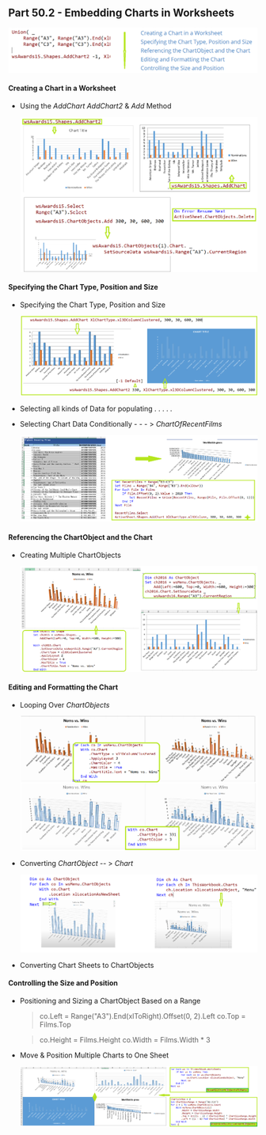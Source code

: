 ## Part 50.2 - Embedding Charts in Worksheets

![copf](../images/copf.PNG)

#### Creating a Chart in a Worksheet

- Using the *AddChart*  *AddChart2* & *Add* Method

  ![ctobj](../images/ctobj.PNG)


#### Specifying the Chart Type, Position and Size

- Specifying the Chart Type, Position and Size

  ![adad2](../images/adad2.PNG)

  

- Selecting all kinds of Data for populating   . . . . .

- Selecting Chart Data Conditionally - - - > *ChartOfRecentFilms*

  ![cojrct](../images/cojrct.PNG)

#### Referencing the ChartObject and the Chart

- Creating Multiple ChartObjects

  ![Mulitct](../images/Mulitct.PNG)


#### Editing and Formatting the Chart

- Looping Over *ChartObjects*

  ![ctlp](../images/ctlp.PNG)

- Converting *ChartObject* -- > *Chart* 

  ![coct](../images/coct.PNG)

- Converting Chart Sheets to ChartObjects


#### Controlling the Size and Position

- Positioning and Sizing a ChartObject Based on a Range

  > co.Left = Range("A3").End(xlToRight).Offset(0, 2).Left
  > co.Top = Films.Top

  > co.Height = Films.Height
  > co.Width = Films.Width * 3

- Move & Position Multiple Charts to One Sheet

  ![Mcctol](../images/Mcctol.PNG)

  